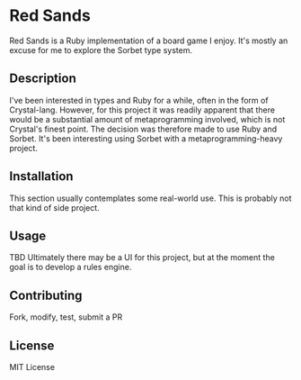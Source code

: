 # Red Sands

Red Sands is a Ruby implementation of a board game I enjoy. It's mostly an excuse for me to explore the Sorbet type system.

## Description

I've been interested in types and Ruby for a while, often in the form of Crystal-lang. However, for this project it was readily apparent that there would be a substantial amount of metaprogramming involved, which is not Crystal's finest point. The decision was therefore made to use Ruby and Sorbet. It's been interesting using Sorbet with a metaprogramming-heavy project.

## Installation

This section usually contemplates some real-world use. This is probably not that kind of side project.

## Usage

TBD
Ultimately there may be a UI for this project, but at the moment the goal is to develop a rules engine.

## Contributing

Fork, modify, test, submit a PR

## License

MIT License
